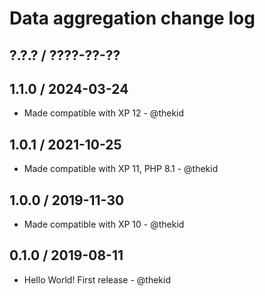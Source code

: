 Data aggregation change log
===========================

## ?.?.? / ????-??-??

## 1.1.0 / 2024-03-24

* Made compatible with XP 12 - @thekid

## 1.0.1 / 2021-10-25

* Made compatible with XP 11, PHP 8.1 - @thekid

## 1.0.0 / 2019-11-30

* Made compatible with XP 10 - @thekid

## 0.1.0 / 2019-08-11

* Hello World! First release - @thekid